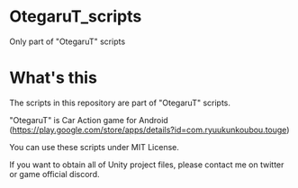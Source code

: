 # OtegaruT_scripts
Only part of "OtegaruT" scripts

# What's this
The scripts in this repository are part of "OtegaruT" scripts.

"OtegaruT" is Car Action game for Android
(https://play.google.com/store/apps/details?id=com.ryuukunkoubou.touge)

You can use these scripts under MIT License.

If you want to obtain all of Unity project files, please contact me on twitter or game official discord.
